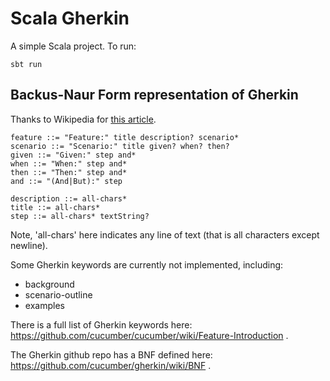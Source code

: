 Scala Gherkin
===============

A simple Scala project. To run:

    sbt run

Backus-Naur Form representation of Gherkin
------------------------------------------

Thanks to Wikipedia for [this article](https://en.wikipedia.org/wiki/Extended_Backus%E2%80%93Naur_Form).

    feature ::= "Feature:" title description? scenario*
    scenario ::= "Scenario:" title given? when? then?
    given ::= "Given:" step and*
    when ::= "When:" step and*
    then ::= "Then:" step and*
    and ::= "(And|But):" step

    description ::= all-chars*
    title ::= all-chars*
    step ::= all-chars* textString?

Note, 'all-chars' here indicates any line of text (that is all characters
except newline).

Some Gherkin keywords are currently not implemented, including:

* background
* scenario-outline
* examples

There is a full list of Gherkin keywords here: 
https://github.com/cucumber/cucumber/wiki/Feature-Introduction .

The Gherkin github repo has a BNF defined here:
https://github.com/cucumber/gherkin/wiki/BNF .
